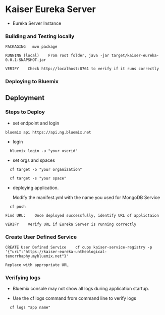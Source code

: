 

# Kaiser Eureka Server

* Eureka Server Instance

### Building and Testing locally
```
PACKAGING   mvn package
```
```
RUNNING (local)    From root folder, java -jar target/kaiser-eureka-0.0.1-SNAPSHOT.jar 
```
```
VERIFY    Check http://localhost:8761 to verify if it runs correctly
```

### Deploying to Bluemix

## Deployment

### Steps to Deploy 

* set endpoint and login

```
bluemix api https://api.ng.bluemix.net
```

* login

```
  bluemix login -u "your userid"
```

* set orgs and spaces

```
  cf target -o "your organization"

  cf target -s "your space"
```

* deploying application.

  Modify the manifest.yml with the name you used for MongoDB Service

```
  cf push
```

```
Find URL:    Once deployed successfully, identify URL of applictaion 
```
```
VERIFY    Verify URL if Eureka Server is running correctly
```
###  Create User Defined Service 

```
CREATE User Defined Service    cf cups kaiser-service-registry -p '{"uri":"https://kaiser-eureka-untheological-tenorrhaphy.mybluemix.net"}'

Replace with appropriate URL
```


###  Verifying logs 

* Bluemix console may not show all logs during application startup. 

* Use the cf logs command from command line to verify logs 

```
  cf logs "app name" 
```
